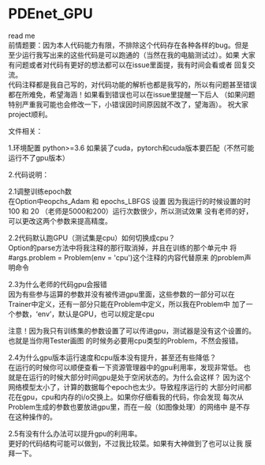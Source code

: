 # PDEnet_GPU  
read me  
前情题要：因为本人代码能力有限，不排除这个代码存在各种各样的bug。但是
至少运行我写出来的这些代码是可以跑通的（当然在我的电脑测试过）。如果
大家有问题或者对代码有更好的想法都可以在issue里面提，我有时间会看或者
回复交流。   
代码注释都是我自己写的，对代码功能的解析也都是我写的，所以有问题甚至错误都在所难免，希望海涵！如果看到错误也可以在issue里提醒一下后人
（如果问题特别严重我可能也会修改一下，小错误因时间原因就不改了，望海涵）。
祝大家project顺利。


文件相关：

1.环境配置
python>=3.6 如果装了cuda，pytorch和cuda版本要匹配（不然可能运行不了gpu版本）


2.代码说明：
 
 2.1调整训练epoch数  
 在Option中eopchs_Adam 和 epochs_LBFGS 设置
因为我运行的时候设置的时100 和 20 （老师是5000和200）运行次数很少，所以测试效果
没有老师的好，可以更改这两个参数来提高精度。
 
 2.2代码默认跑GPU（测试集是cpu）如何切换成cpu？  
Option的parse方法中将我注释的那行取消掉，并且在训练的那个单元中
将#args.problem = Problem(env = 'cpu')这个注释的内容代替原来
的problem声明命令

 2.3为什么老师的代码gpu会报错  
因为有些参与运算的参数并没有被传进gpu里面，这些参数的一部分可以在
Trainer中定义，还有一部分只能在Problem中定义，所以我在Problem中
加了一个参数，‘env’，默认是GPU，也可以规定是cpu

注意！因为我只有训练集的参数设置了可以传进gpu，测试器是没有这个设置的。也就是当你用Tester画图
的时候务必要用cpu类型的Problem，不然会报错。

 2.4为什么gpu版本运行速度和cpu版本没有提升，甚至还有些降低？  
在运行的时候你可以顺便查看一下资源管理器中的gpu利用率，发现非常低。
也就是在运行的时候大部分时间gpu是处于空闲状态的。为什么会这样？
因为这个网络模型太小了，计算的数据每个epoch也太少。导致程序运行的
大部分时间都花在gpu，cpu和内存的i/o交换上。如果你仔细看我的代码，你会发现
每次从Problem生成的参数也要放进gpu里，而在一般（如图像处理）的网络中
是不存在这种操作的。

 2.5有没有什么办法可以提升gpu的利用率。  
更好的代码结构可能可以做到，不过我比较菜。如果有大神做到了也可以让我
膜拜一下。
